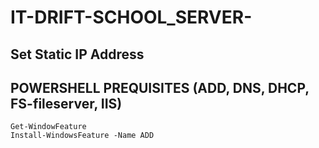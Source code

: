 # IT-DRIFT-SCHOOL_SERVER-

## Set Static IP Address
## POWERSHELL PREQUISITES (ADD, DNS, DHCP, FS-fileserver, IIS)

```
Get-WindowFeature
Install-WindowsFeature -Name ADD

```
